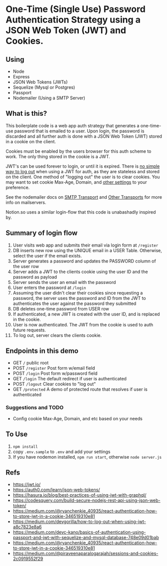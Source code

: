 # One-Time (Single Use) Password Authentication Strategy using a JSON Web Token (JWT) and Cookies.


## Using

- Node
- Express
- JSON Web Tokens (JWTs)
- Sequelize (Mysql or Postgres)
- Passport
- Nodemailer (Using a SMTP Server)


## What is this?

This boilerplate code is a web app auth strategy that generates a one-time-use password that is emailed to a user. Upon login, the password is discarded and all further auth is done with a JSON Web Token (JWT) stored in a cookie on the client. 

Cookies must be enabled by the users browser for this auth scheme to work. The only thing stored in the cookie is a JWT.

JWT's can be used forever to login, or until it is expired. There is [no simple way to log out](https://medium.com/devgorilla/how-to-log-out-when-using-jwt-a8c7823e8a6) when using a JWT for auth, as they are stateless and stored on the client. One method of "logging out" the user is to clear cookies. You may want to set cookie Max-Age, Domain, and [other settings](https://developer.mozilla.org/en-US/docs/Web/HTTP/Headers/Set-Cookie) to your preference.

See the nodemailer docs on [SMTP Transport](https://nodemailer.com/smtp/) and [Other Transports](https://nodemailer.com/transports/) for more info on mailservers.

Notion.so uses a similar login-flow that this code is unabashadly inspired by.


## Summary of login flow

1. User visits web app and submits their email via login form at `/register`
1. DB inserts new row using the UNIQUE email in a USER Table. Otherwise, select the user if the email exists.
1. Server generates a password and updates the PASSWORD column of the user row
1. Server adds a JWT to the clients cookie using the user ID and the password as payload
1. Server sends the user an email with the password
1. User enters the password at `/login`
1. Assuming the user didn't clear their cookies since requesting a password, the server uses the password and ID from the JWT to authenticates the user against the password they submitted
1. DB deletes one-time password from USER row
1. If authenticated, a new JWT is created with the user ID, and is replaced in the cookie.
1. User is now authenticated. The JWT from the cookie is used to auth future requests.
1. To log out, server clears the clients cookie. 


## Endpoints in this demo

- GET `/` public root
- POST `/register` Post form w/email field
- POST `/login` Post form w/password field
- GET `/login` The default redirect if user is authenticated
- POST `/logout` Clear cookies to "log out"
- GET `/protected` A demo of protected route that resolves if user is authenticated


### Suggestions and TODO

- Config cookie Max-Age, Domain, and etc based on your needs



## To Use

1. `npm install`
1. copy `.env.sample` to `.env` and add your settings
1. If you have nodemon installed, `npm run start`, otherwise `node server.js`


## Refs

- https://jwt.io/
- https://auth0.com/learn/json-web-tokens/
- https://hasura.io/blog/best-practices-of-using-jwt-with-graphql/
- https://codesquery.com/build-secure-nodejs-rest-api-using-json-web-token/
- https://medium.com/@ryanchenkie_40935/react-authentication-how-to-store-jwt-in-a-cookie-346519310e81
- https://medium.com/devgorilla/how-to-log-out-when-using-jwt-a8c7823e8a6
- https://medium.com/devc-kano/basics-of-authentication-using-passport-and-jwt-with-sequelize-and-mysql-database-748e09d01bab
- https://medium.com/@ryanchenkie_40935/react-authentication-how-to-store-jwt-in-a-cookie-346519310e81
- https://medium.com/@piraveenaparalogarajah/sessions-and-cookies-2c0919552f29
